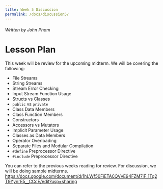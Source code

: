 ```yaml
---
title: Week 5 Discussion
permalink: /docs/discussion5/
---
```


###### Written by John Pham

# Lesson Plan

This week will be review for the upcoming midterm. We will be covering the following:

* File Streams
* String Streams
* Stream Error Checking
* Input Stream Function Usage
* Structs vs Classes
* `public` vs `private`
* Class Data Members
* Class Function Members
* Constructors
* Accessors vs Mutators
* Implicit Parameter Usage
* Classes as Data Members
* Operator Overloading
* Separate Files and Modular Compilation
* `#define` Preprocessor Directive
* `#include` Preprocessor Directive

You can refer to the previous weeks reading for review. For discussion, we will be doing sample midterms.
https://docs.google.com/document/d/1hLWf50FiETA0QVvE94FZM7iF_1Tq2T9YynrE5__CCcE/edit?usp=sharing

